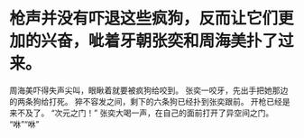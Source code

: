 # 枪声并没有吓退这些疯狗，反而让它们更加的兴奋，呲着牙朝张奕和周海美扑了过来。
周海美吓得失声尖叫，眼瞅着就要被疯狗给咬到。
张奕一咬牙，先出手把她那边的两条狗给打死。
猝不容发之间，剩下的六条狗已经扑到张奕跟前。
开枪已经是来不及了。
“次元之门！”
张奕大喝一声，在自己的面前打开了异空间之门。
“咻”“咻”


